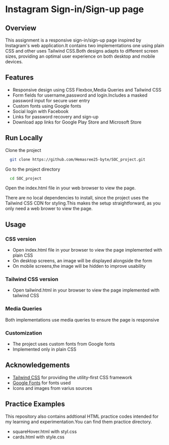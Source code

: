 
# Instagram Sign-in/Sign-up page

## Overview

This assignment is a responsive sign-in/sign-up page inspired by Instagram's web application.It contains two implementations one using plain CSS and other uses Tailwind CSS.Both designs adapts to different screen sizes, providing an optimal user experience on both desktop and mobile devices.

## Features
- Responsive design using CSS Flexbox,Media Queries and Tailwind CSS
- Form fields for username,password and login.Includes a masked password input for secure user entry
- Custom fonts using Google fonts
- Social login with Facebook
- Links for password recovery and sign-up
- Download app links for Google Play Store and Microsoft Store


## Run Locally

Clone the project

```bash
  git clone https://github.com/Hemasree25-byte/SOC_project.git
```

Go to the project directory

```bash
  cd SOC_project
```

Open the index.html file in your web browser to view the page.


There are no local dependencies to install, since the project uses the Tailwind CSS CDN for styling.This makes the setup straightforward, as you only need a web brower to view the page.

## Usage

### CSS version
- Open index.html file in your browser to view the page implemented with plain CSS
- On desktop screens, an image will be displayed alongside the form
- On mobile screens,the image will be hidden to improve usability

### Tailwind CSS version
- Open tailwind.html in your browser to view the page implemented with tailwind CSS

### Media Queries
Both implementations use media queries to ensure the page is responsive

### Customization
- The project uses custom fonts from Google fonts
- Implemented only in plain CSS

## Acknowledgements

 - [Tailwind CSS](https://tailwindcss.com/) for providing the utility-first CSS framework
 - [Google Fonts](https://fonts.google.com/) for fonts used 
 - Icons and images from varius sources


## Practice Examples

This repository also contains addtional HTML practice codes intended for my learning and experimentation.You can find them practice directory.

- squareHover.html with styl.css
- cards.html with style.css

